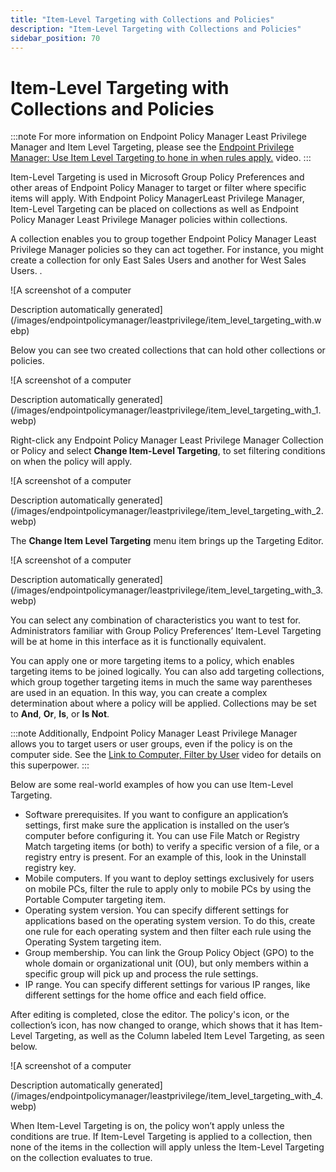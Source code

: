 ```yaml
---
title: "Item-Level Targeting with Collections and Policies"
description: "Item-Level Targeting with Collections and Policies"
sidebar_position: 70
---
```


# Item-Level Targeting with Collections and Policies

:::note
For more information on Endpoint Policy Manager Least Privilege Manager and Item Level
Targeting, please see the
[Endpoint Privilege Manager: Use Item Level Targeting to hone in when rules apply.](/docs/endpointpolicymanager/components/endpointprivilegemanager/videolearningcenter/howtoandtechsupport/itemleveltargeting.md)
video.
:::


Item-Level Targeting is used in Microsoft Group Policy Preferences and other areas of Endpoint
Policy Manager to target or filter where specific items will apply. With Endpoint Policy
ManagerLeast Privilege Manager, Item-Level Targeting can be placed on collections as well as
Endpoint Policy Manager Least Privilege Manager policies within collections.

A collection enables you to group together Endpoint Policy Manager Least Privilege Manager policies
so they can act together. For instance, you might create a collection for only East Sales Users and
another for West Sales Users. .

![A screenshot of a computer

Description automatically
generated](/images/endpointpolicymanager/leastprivilege/item_level_targeting_with.webp)

Below you can see two created collections that can hold other collections or policies.

![A screenshot of a computer

Description automatically
generated](/images/endpointpolicymanager/leastprivilege/item_level_targeting_with_1.webp)

Right-click any Endpoint Policy Manager Least Privilege Manager Collection or Policy and select
**Change Item-Level Targeting**, to set filtering conditions on when the policy will apply.

![A screenshot of a computer

Description automatically
generated](/images/endpointpolicymanager/leastprivilege/item_level_targeting_with_2.webp)

The **Change Item Level Targeting** menu item brings up the Targeting Editor.

![A screenshot of a computer

Description automatically
generated](/images/endpointpolicymanager/leastprivilege/item_level_targeting_with_3.webp)

You can select any combination of characteristics you want to test for. Administrators familiar with
Group Policy Preferences’ Item-Level Targeting will be at home in this interface as it is
functionally equivalent.

You can apply one or more targeting items to a policy, which enables targeting items to be joined
logically. You can also add targeting collections, which group together targeting items in much the
same way parentheses are used in an equation. In this way, you can create a complex determination
about where a policy will be applied. Collections may be set to **And**, **Or**, **Is**, or **Is
Not**.

:::note
Additionally, Endpoint Policy Manager Least Privilege Manager allows you to target users
or user groups, even if the policy is on the computer side. See the
[Link to Computer, Filter by User](/docs/endpointpolicymanager/components/endpointprivilegemanager/videolearningcenter/basicsandgettingstarted/userfilter.md) video for details on this
superpower.
:::


Below are some real-world examples of how you can use Item-Level Targeting.

- Software prerequisites. If you want to configure an application’s settings, first make sure the
  application is installed on the user’s computer before configuring it. You can use File Match or
  Registry Match targeting items (or both) to verify a specific version of a file, or a registry
  entry is present. For an example of this, look in the Uninstall registry key.
- Mobile computers. If you want to deploy settings exclusively for users on mobile PCs, filter the
  rule to apply only to mobile PCs by using the Portable Computer targeting item.
- Operating system version. You can specify different settings for applications based on the
  operating system version. To do this, create one rule for each operating system and then filter
  each rule using the Operating System targeting item.
- Group membership. You can link the Group Policy Object (GPO) to the whole domain or organizational
  unit (OU), but only members within a specific group will pick up and process the rule settings.
- IP range. You can specify different settings for various IP ranges, like different settings for
  the home office and each field office.

After editing is completed, close the editor. The policy's icon, or the collection’s icon, has now
changed to orange, which shows that it has Item-Level Targeting, as well as the Column labeled Item
Level Targeting, as seen below.

![A screenshot of a computer

Description automatically
generated](/images/endpointpolicymanager/leastprivilege/item_level_targeting_with_4.webp)

When Item-Level Targeting is on, the policy won’t apply unless the conditions are true. If
Item-Level Targeting is applied to a collection, then none of the items in the collection will apply
unless the Item-Level Targeting on the collection evaluates to true.
